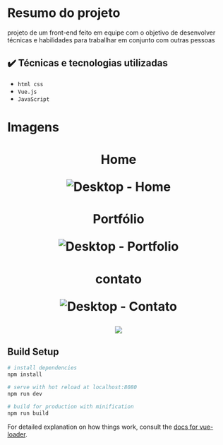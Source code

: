 # Resumo do projeto
projeto de um front-end feito em equipe com o objetivo de desenvolver técnicas e habilidades para traballhar em conjunto com outras pessoas
## ✔️ Técnicas e tecnologias utilizadas

- ``html css``
- ``Vue.js``
- ``JavaScript``

# Imagens
<h1 align="center">Home
  
![Desktop - Home](https://user-images.githubusercontent.com/79527585/159768585-e8056cc8-d27d-4691-b28c-950d236ee549.jpg)
</h1>

<h1 align="center">Portfólio
    
![Desktop - Portfolio](https://user-images.githubusercontent.com/79527585/159770053-17a8741f-3f25-4063-80c9-7827c420a1ec.jpg)
</h1>
 
<h1 align="center">contato

![Desktop - Contato](https://user-images.githubusercontent.com/79527585/159770232-88d34725-6fe0-4173-9d16-d9193ef75bd8.jpg)
</h1>

<p align="center">
<img src="http://img.shields.io/static/v1?label=STATUS&message=CONCLUIDO&color=GREEN&style=for-the-badge"/>
</p>


## Build Setup

``` bash
# install dependencies
npm install

# serve with hot reload at localhost:8080
npm run dev

# build for production with minification
npm run build
```

For detailed explanation on how things work, consult the [docs for vue-loader](http://vuejs.github.io/vue-loader).
